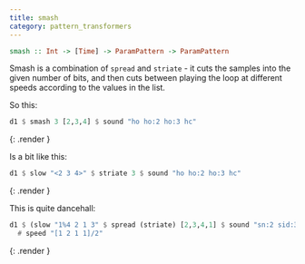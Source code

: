 ```yaml
---
title: smash
category: pattern_transformers
---
```


~~~~ haskell
smash :: Int -> [Time] -> ParamPattern -> ParamPattern
~~~~

Smash is a combination of `spread` and `striate` - it cuts the samples
into the given number of bits, and then cuts between playing the loop
at different speeds according to the values in the list.

So this:

~~~~ haskell
d1 $ smash 3 [2,3,4] $ sound "ho ho:2 ho:3 hc"
~~~~
{: .render }

Is a bit like this:

~~~~ haskell
d1 $ slow "<2 3 4>" $ striate 3 $ sound "ho ho:2 ho:3 hc"
~~~~
{: .render }

This is quite dancehall:

~~~~ haskell
d1 $ (slow "1%4 2 1 3" $ spread (striate) [2,3,4,1] $ sound "sn:2 sid:3 cp sid:4")
  # speed "[1 2 1 1]/2"
~~~~
{: .render }

